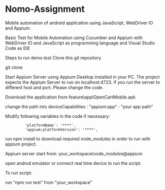 # Nomo-Assignment
Mobile automation of android application using JavaScript, WebDriver IO and Appium.

Basic Test for Mobile Automation using Cucumber and Appium with WebDriver IO and JavaScript as programming language and Visual Studio Code as IDE

Steps to run demo test
Clone this git repository

git clone

Start Appium Server using Appium Desktop installed in your PC. The project expects the Appium Server to run on localhost:4723. If you run the server to different host and port. Please change the code.

Download the application from feature\app\OpenCartMobile.apk

change the path into deviceCapabilities : "appium:app" : "your app path"

Modify following variables in the code if necessary:

             'platformName': '****',
             'appium:platformVersion': '****',

run npm install to download required node_modules  in order to run with appium project.

Appium server start from: your_workspace\node_modules\@appium

open androd emulator or connect real time device to run the script.

To run script:

run "npm run test" from "your_workspace"


